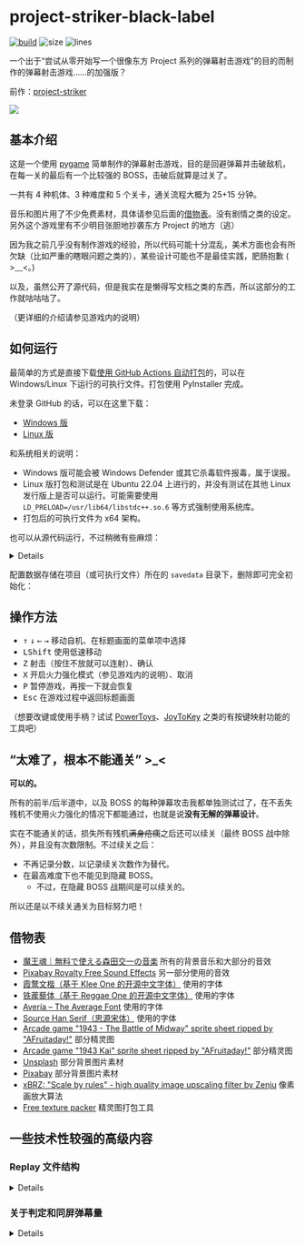 # project-striker-black-label

[![build](https://github.com/TransparentLC/project-striker-black-label/actions/workflows/build.yml/badge.svg)](https://github.com/TransparentLC/project-striker-black-label/actions/workflows/build.yml)
![size](https://img.shields.io/github/repo-size/TransparentLC/project-striker-black-label)
![lines](https://img.shields.io/tokei/lines/github/TransparentLC/project-striker-black-label)

一个出于“尝试从零开始写一个很像东方 Project 系列的弹幕射击游戏”的目的而制作的弹幕射击游戏……的加强版？

前作：[project-striker](https://github.com/TransparentLC/project-striker)

![](https://user-images.githubusercontent.com/47057319/216067582-12c67b32-9948-4c94-a59c-8fa171b9c373.jpg)

## 基本介绍

这是一个使用 [pygame](https://www.pygame.org/) 简单制作的弹幕射击游戏，目的是回避弹幕并击破敌机，在每一关的最后有一个比较强的 BOSS，击破后就算是过关了。

一共有 4 种机体、3 种难度和 5 个关卡，通关流程大概为 25+15 分钟。

音乐和图片用了不少免费素材，具体请参见后面的[借物表](#借物表)。没有剧情之类的设定。另外这个游戏里有不少明目张胆地抄袭东方 Project 的地方（逃）

因为我之前几乎没有制作游戏的经验，所以代码可能十分混乱，美术方面也会有所欠缺（比如严重的瞎眼问题之类的），某些设计可能也不是最佳实践，肥肠抱歉 ( >﹏<。)

以及，虽然公开了源代码，但是我实在是懒得写文档之类的东西，所以这部分的工作就咕咕咕了。

（更详细的介绍请参见游戏内的说明）

## 如何运行

最简单的方式是直接下载[使用 GitHub Actions 自动打包](https://github.com/TransparentLC/project-striker-black-label/actions/workflows/build.yml)的，可以在 Windows/Linux 下运行的可执行文件。打包使用 PyInstaller 完成。

未登录 GitHub 的话，可以在这里下载：

* [Windows 版](https://nightly.link/TransparentLC/project-striker-black-label/workflows/build/master/striker-bl-Windows)
* [Linux 版](https://nightly.link/TransparentLC/project-striker-black-label/workflows/build/master/striker-bl-Linux)

和系统相关的说明：

* Windows 版可能会被 Windows Defender 或其它杀毒软件报毒，属于误报。
* Linux 版打包和测试是在 Ubuntu 22.04 上进行的，并没有测试在其他 Linux 发行版上是否可以运行。可能需要使用 `LD_PRELOAD=/usr/lib64/libstdc++.so.6` 等方式强制使用系统库。
* 打包后的可执行文件为 x64 架构。

也可以从源代码运行，不过稍微有些麻烦：

<details>

* 需要 Python 3.10 或以上版本，使用之前的版本或许也可以运行，但我没有测试过。
* 使用 `pip install -r requirements.txt` 安装依赖。
* 参见[这里](https://github.com/TransparentLC/project-striker/blob/master/font/README.md)下载字体。
* 安装好 `gcc` 和 `g++` ，然后执行 `build-native.sh` 编译 C/C++ 的函数库。
    * 对于 Windows 用户，已经准备了编译好的 DLL。
* 从 `main.py` 开始运行即可。

</details>

配置数据存储在项目（或可执行文件）所在的 `savedata` 目录下，删除即可完全初始化：

## 操作方法

* <kbd>↑</kbd> <kbd>↓</kbd> <kbd>←</kbd> <kbd>→</kbd> 移动自机、在标题画面的菜单项中选择
* <kbd>LShift</kbd> 使用低速移动
* <kbd>Z</kbd> 射击（按住不放就可以连射）、确认
* <kbd>X</kbd> 开启火力强化模式（参见游戏内的说明）、取消
* <kbd>P</kbd> 暂停游戏，再按一下就会恢复
* <kbd>Esc</kbd> 在游戏过程中返回标题画面

（想要改键或使用手柄？试试 [PowerToys](https://github.com/microsoft/PowerToys)、[JoyToKey](https://joytokey.net/) 之类的有按键映射功能的工具吧）

## “太难了，根本不能通关” >_<

**可以的。**

所有的前半/后半道中，以及 BOSS 的每种弹幕攻击我都单独测试过了，在不丢失残机不使用火力强化的情况下都能通过，也就是说**没有无解的弹幕设计**。

实在不能通关的话，损失所有残机~~满身疮痍~~之后还可以续关（最终 BOSS 战中除外），并且没有次数限制。不过续关之后：

* 不再记录分数，以记录续关次数作为替代。
* 在最高难度下也不能见到隐藏 BOSS。
  * 不过，在隐藏 BOSS 战期间是可以续关的。

所以还是以不续关通关为目标努力吧！

## 借物表

* [魔王魂｜無料で使える森田交一の音楽](https://maou.audio/) 所有的背景音乐和大部分的音效
* [Pixabay Royalty Free Sound Effects](https://pixabay.com/sound-effects/) 另一部分使用的音效
* [霞鹜文楷（基于 Klee One 的开源中文字体）](https://github.com/lxgw/LxgwWenKai) 使用的字体
* [铁蒺藜体（基于 Reggae One 的开源中文字体）](https://github.com/Buernia/Tiejili) 使用的字体
* [Avería – The Average Font](http://iotic.com/averia/) 使用的字体
* [Source Han Serif（思源宋体）](https://source.typekit.com/source-han-serif/) 使用的字体
* [Arcade game "1943 - The Battle of Midway" sprite sheet ripped by "AFruitaday!"](https://www.spriters-resource.com/arcade/1943thebattleofmidway/) 部分精灵图
* [Arcade game "1943 Kai" sprite sheet ripped by "AFruitaday!"](https://www.spriters-resource.com/arcade/1943kai/) 部分精灵图
* [Unsplash](https://unsplash.com/) 部分背景图片素材
* [Pixabay](https://pixabay.com/) 部分背景图片素材
* [xBRZ: "Scale by rules" - high quality image upscaling filter by Zenju](https://sourceforge.net/projects/xbrz/files/xBRZ/) 像素画放大算法
* [Free texture packer](https://free-tex-packer.com/) 精灵图打包工具

## 一些技术性较强的高级内容

### Replay 文件结构

<details>

Replay 文件分为文件头、校验码和按键数据三个部分。

文件头具体结构的伪代码：

```c
struct ReplayHeader {
    uint8_t  magic[4];     // 固定为RPLY四个字符
    uint32_t version;      // 版本号，对于每个主程序版本有固定的默认值（游戏机制修改时会改变），与主程序对应版本号不同的replay可能无法正常播放
    uint64_t timestamp;    // 创建replay的时间戳
    uint8_t  name[8];      // 机签
    uint64_t seed;         // 随机种子（random.seed(version=2)）
    uint64_t score;        // 游戏结束时的分数
    uint8_t  type;         // 从低位开始：2位自机类型，2位难度，4位未使用
    uint8_t  missCount;    // MISS次数
    uint8_t  hyperCount;   // 火力强化使用次数
    uint8_t  bonusCount;   // 完美击破奖励次数
    uint32_t unused;       // 未使用
}
```

校验码计算规则：`hmac_sha256(msg=文件头 + 解压后的按键数据, key=???)`。文件头和校验码共计 80 字节，

按键数据保存时使用 `lzma.compress(format=lzma.FORMAT_ALONE)` 压缩。在原始数据中每一帧用一个 `uint8_t` 表示，每个位表示一个按键是否有按下：

* `1 << 0` <kbd>↑</kbd>
* `1 << 1` <kbd>↓</kbd>
* `1 << 2` <kbd>←</kbd>
* `1 << 3` <kbd>→</kbd>
* `1 << 4` <kbd>LShift</kbd>
* `1 << 5` <kbd>Z</kbd>
* `1 << 6` <kbd>X</kbd>
* `1 << 7` <kbd>C</kbd>（未使用）

通关流程大概为 40 分钟，即 40x60x60=144000f，但由于使用了压缩，文件大小一般会小于 140 KB。

</details>

### 关于判定和同屏弹幕量

<details>

自机、敌机及弹幕均使用圆形判定，对于 BOSS 之类的较大的敌机则会使用多个圆以尽可能地覆盖敌机图像。

没有硬性的弹幕上限，但为了保持 FPS 稳定为 60（不出现处理落），BOSS 战中的同屏弹幕量一般控制在不超过 600。

由于 pygame 仅使用软件渲染，并且我没有使用多进程，所以只要 CPU 主频足够这个数值的差别就不会很大，显卡性能也不会产生影响。

~~Python 写的东西，还想要什么性能 (╯‵□′)╯︵┻━┻~~

</details>
